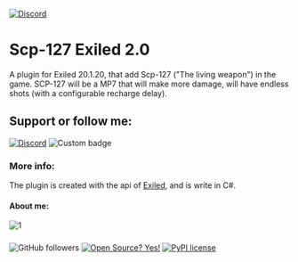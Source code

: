 [![Discord](https://img.shields.io/discord/591914197219016707.svg?label=&logo=discord&logoColor=ffffff&color=7389D8&labelColor=6A7EC2)](https://discord.gg/BHCgvttTzF)

# Scp-127 Exiled 2.0
A plugin for Exiled 20.1.20, that add Scp-127 ("The living weapon") in the game. 
SCP-127 will be a MP7 that will make more damage, will have endless shots (with a configurable recharge delay).

## Support or follow me:
[![Discord](https://img.shields.io/discord/591914197219016707.svg?label=&logo=discord&logoColor=ffffff&color=7389D8&labelColor=6A7EC2)](https://discord.gg/BHCgvttTzF)
![Custom badge](https://img.shields.io/endpoint?url=https%3A%2F%2Fyoutube-channel-badge-cvbjf6302.vercel.app%2Fapi%2Fsubscriber)


### More info:
The plugin is created with the api of [Exiled](link), and is write in C#.

#### About me:

![1](https://github-readme-stats.vercel.app/api/top-langs/?username=boghilife&theme=blue-green)

### 
![GitHub followers](https://img.shields.io/github/followers/boghilife?label=Follow&style=social)
[![Open Source? Yes!](https://badgen.net/badge/Open%20Source%20%3F/Yes%21/blue?icon=github)](https://github.com/Naereen/badges/)
[![PyPI license](https://img.shields.io/pypi/l/ansicolortags.svg)](https://pypi.python.org/pypi/ansicolortags/)

